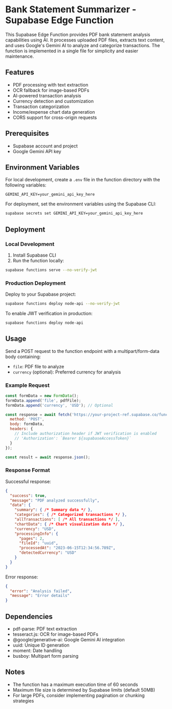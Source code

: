 # Bank Statement Summarizer - Supabase Edge Function

This Supabase Edge Function provides PDF bank statement analysis capabilities using AI. It processes uploaded PDF files, extracts text content, and uses Google's Gemini AI to analyze and categorize transactions. The function is implemented in a single file for simplicity and easier maintenance.

## Features

- PDF processing with text extraction
- OCR fallback for image-based PDFs
- AI-powered transaction analysis
- Currency detection and customization
- Transaction categorization
- Income/expense chart data generation
- CORS support for cross-origin requests

## Prerequisites

- Supabase account and project
- Google Gemini API key

## Environment Variables

For local development, create a `.env` file in the function directory with the following variables:

```
GEMINI_API_KEY=your_gemini_api_key_here
```

For deployment, set the environment variables using the Supabase CLI:

```bash
supabase secrets set GEMINI_API_KEY=your_gemini_api_key_here
```

## Deployment

### Local Development

1. Install Supabase CLI
2. Run the function locally:

```bash
supabase functions serve --no-verify-jwt
```

### Production Deployment

Deploy to your Supabase project:

```bash
supabase functions deploy node-api --no-verify-jwt
```

To enable JWT verification in production:

```bash
supabase functions deploy node-api
```

## Usage

Send a POST request to the function endpoint with a multipart/form-data body containing:

- `file`: PDF file to analyze
- `currency` (optional): Preferred currency for analysis

### Example Request

```javascript
const formData = new FormData();
formData.append('file', pdfFile);
formData.append('currency', 'USD'); // Optional

const response = await fetch('https://your-project-ref.supabase.co/functions/v1/node-api', {
  method: 'POST',
  body: formData,
  headers: {
    // Include authorization header if JWT verification is enabled
    // 'Authorization': `Bearer ${supabaseAccessToken}`
  }
});

const result = await response.json();
```

### Response Format

Successful response:

```json
{
  "success": true,
  "message": "PDF analyzed successfully",
  "data": {
    "summary": { /* Summary data */ },
    "categories": { /* Categorized transactions */ },
    "allTransactions": [ /* All transactions */ ],
    "chartData": { /* Chart visualization data */ },
    "currency": "USD",
    "processingInfo": {
      "pages": 2,
      "fileId": "uuid",
      "processedAt": "2023-06-15T12:34:56.789Z",
      "detectedCurrency": "USD"
    }
  }
}
```

Error response:

```json
{
  "error": "Analysis failed",
  "message": "Error details"
}
```

## Dependencies

- pdf-parse: PDF text extraction
- tesseract.js: OCR for image-based PDFs
- @google/generative-ai: Google Gemini AI integration
- uuid: Unique ID generation
- moment: Date handling
- busboy: Multipart form parsing

## Notes

- The function has a maximum execution time of 60 seconds
- Maximum file size is determined by Supabase limits (default 50MB)
- For large PDFs, consider implementing pagination or chunking strategies